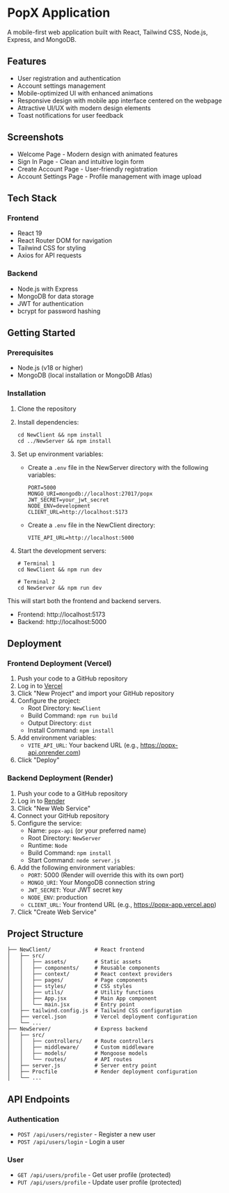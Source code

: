 # PopX Application

A mobile-first web application built with React, Tailwind CSS, Node.js, Express, and MongoDB.

## Features

- User registration and authentication
- Account settings management
- Mobile-optimized UI with enhanced animations
- Responsive design with mobile app interface centered on the webpage
- Attractive UI/UX with modern design elements
- Toast notifications for user feedback

## Screenshots

- Welcome Page - Modern design with animated features
- Sign In Page - Clean and intuitive login form
- Create Account Page - User-friendly registration
- Account Settings Page - Profile management with image upload

## Tech Stack

### Frontend
- React 19
- React Router DOM for navigation
- Tailwind CSS for styling
- Axios for API requests

### Backend
- Node.js with Express
- MongoDB for data storage
- JWT for authentication
- bcrypt for password hashing

## Getting Started

### Prerequisites

- Node.js (v18 or higher)
- MongoDB (local installation or MongoDB Atlas)

### Installation

1. Clone the repository
2. Install dependencies:
   ```
   cd NewClient && npm install
   cd ../NewServer && npm install
   ```

3. Set up environment variables:
   - Create a `.env` file in the NewServer directory with the following variables:
     ```
     PORT=5000
     MONGO_URI=mongodb://localhost:27017/popx
     JWT_SECRET=your_jwt_secret
     NODE_ENV=development
     CLIENT_URL=http://localhost:5173
     ```
   - Create a `.env` file in the NewClient directory:
     ```
     VITE_API_URL=http://localhost:5000
     ```

4. Start the development servers:
   ```
   # Terminal 1
   cd NewClient && npm run dev

   # Terminal 2
   cd NewServer && npm run dev
   ```

This will start both the frontend and backend servers.

- Frontend: http://localhost:5173
- Backend: http://localhost:5000

## Deployment

### Frontend Deployment (Vercel)

1. Push your code to a GitHub repository
2. Log in to [Vercel](https://vercel.com)
3. Click "New Project" and import your GitHub repository
4. Configure the project:
   - Root Directory: `NewClient`
   - Build Command: `npm run build`
   - Output Directory: `dist`
   - Install Command: `npm install`
5. Add environment variables:
   - `VITE_API_URL`: Your backend URL (e.g., https://popx-api.onrender.com)
6. Click "Deploy"

### Backend Deployment (Render)

1. Push your code to a GitHub repository
2. Log in to [Render](https://render.com)
3. Click "New Web Service"
4. Connect your GitHub repository
5. Configure the service:
   - Name: `popx-api` (or your preferred name)
   - Root Directory: `NewServer`
   - Runtime: `Node`
   - Build Command: `npm install`
   - Start Command: `node server.js`
6. Add the following environment variables:
   - `PORT`: 5000 (Render will override this with its own port)
   - `MONGO_URI`: Your MongoDB connection string
   - `JWT_SECRET`: Your JWT secret key
   - `NODE_ENV`: production
   - `CLIENT_URL`: Your frontend URL (e.g., https://popx-app.vercel.app)
7. Click "Create Web Service"

## Project Structure

```
├── NewClient/              # React frontend
│   ├── src/
│   │   ├── assets/         # Static assets
│   │   ├── components/     # Reusable components
│   │   ├── context/        # React context providers
│   │   ├── pages/          # Page components
│   │   ├── styles/         # CSS styles
│   │   ├── utils/          # Utility functions
│   │   ├── App.jsx         # Main App component
│   │   └── main.jsx        # Entry point
│   ├── tailwind.config.js  # Tailwind CSS configuration
│   ├── vercel.json         # Vercel deployment configuration
│   └── ...
├── NewServer/              # Express backend
│   ├── src/
│   │   ├── controllers/    # Route controllers
│   │   ├── middleware/     # Custom middleware
│   │   ├── models/         # Mongoose models
│   │   └── routes/         # API routes
│   ├── server.js           # Server entry point
│   ├── Procfile            # Render deployment configuration
│   └── ...
```

## API Endpoints

### Authentication
- `POST /api/users/register` - Register a new user
- `POST /api/users/login` - Login a user

### User
- `GET /api/users/profile` - Get user profile (protected)
- `PUT /api/users/profile` - Update user profile (protected)
